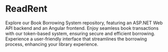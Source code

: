 # ReadRent
Explore our Book Borrowing System repository, featuring an ASP.NET Web API backend and an Angular frontend. Enjoy seamless book transactions with our token-based system, ensuring secure and efficient borrowing. Experience a user-friendly interface that streamlines the borrowing process, enhancing your library experience.
